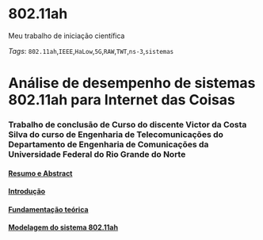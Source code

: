 # 802.11ah
Meu trabalho de iniciação científica 

_Tags_: `802.11ah`,`IEEE`,`HaLow`,`5G`,`RAW`,`TWT`,`ns-3`,`sistemas`

# Análise de desempenho de sistemas 802.11ah para Internet das Coisas
### Trabalho de conclusão de Curso do discente Victor da Costa Silva do curso de Engenharia de Telecomunicações do Departamento de Engenharia de Comunicações da Universidade Federal do Rio Grande do Norte

#### [Resumo e Abstract](https://github.com/victordcsilva/802.11ah/blob/master/Resumo_Abstract.ipynb)
#### [Introdução](https://github.com/victordcsilva/802.11ah/blob/master/introdu%C3%A7%C3%A3o.ipynb)
#### [Fundamentação teórica](https://github.com/victordcsilva/802.11ah/blob/master/teoria.ipynb)
#### [Modelagem do sistema 802.11ah](https://github.com/victordcsilva/802.11ah/blob/master/modelagem.ipynb)
